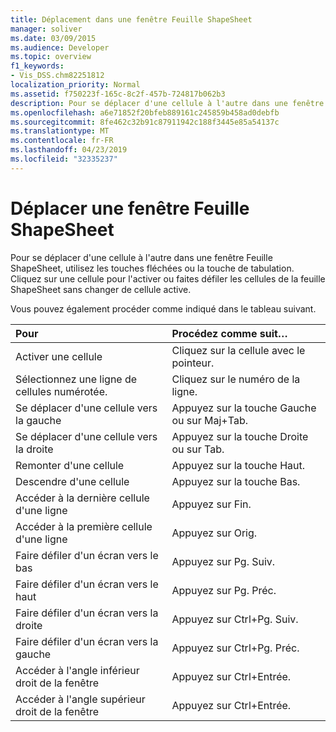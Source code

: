 ```yaml
---
title: Déplacement dans une fenêtre Feuille ShapeSheet
manager: soliver
ms.date: 03/09/2015
ms.audience: Developer
ms.topic: overview
f1_keywords:
- Vis_DSS.chm82251812
localization_priority: Normal
ms.assetid: f750223f-165c-8c2f-457b-724817b062b3
description: Pour se déplacer d'une cellule à l'autre dans une fenêtre Feuille ShapeSheet, utilisez les touches fléchées ou la touche de tabulation. Cliquez sur une cellule pour l'activer ou faites défiler les cellules de la feuille ShapeSheet sans changer de cellule active.
ms.openlocfilehash: a6e71852f20bfeb889161c245859b458ad0debfb
ms.sourcegitcommit: 8fe462c32b91c87911942c188f3445e85a54137c
ms.translationtype: MT
ms.contentlocale: fr-FR
ms.lasthandoff: 04/23/2019
ms.locfileid: "32335237"
---
```

# <a name="move-around-a-shapesheet-window"></a>Déplacer une fenêtre Feuille ShapeSheet

Pour se déplacer d'une cellule à l'autre dans une fenêtre Feuille ShapeSheet, utilisez les touches fléchées ou la touche de tabulation. Cliquez sur une cellule pour l'activer ou faites défiler les cellules de la feuille ShapeSheet sans changer de cellule active.
  
Vous pouvez également procéder comme indiqué dans le tableau suivant.
  
|**Pour**|**Procédez comme suit…**|
|:-----|:-----|
| Activer une cellule  <br/> | Cliquez sur la cellule avec le pointeur.  <br/> |
| Sélectionnez une ligne de cellules numérotée.  <br/> | Cliquez sur le numéro de la ligne.  <br/> |
| Se déplacer d'une cellule vers la gauche  <br/> | Appuyez sur la touche Gauche ou sur Maj+Tab.  <br/> |
| Se déplacer d'une cellule vers la droite  <br/> | Appuyez sur la touche Droite ou sur Tab.  <br/> |
| Remonter d'une cellule  <br/> | Appuyez sur la touche Haut.  <br/> |
| Descendre d'une cellule  <br/> | Appuyez sur la touche Bas.  <br/> |
| Accéder à la dernière cellule d'une ligne  <br/> | Appuyez sur Fin.  <br/> |
| Accéder à la première cellule d'une ligne  <br/> | Appuyez sur Orig.  <br/> |
| Faire défiler d'un écran vers le bas  <br/> | Appuyez sur Pg. Suiv.  <br/> |
| Faire défiler d'un écran vers le haut  <br/> | Appuyez sur Pg. Préc.  <br/> |
| Faire défiler d'un écran vers la droite  <br/> | Appuyez sur Ctrl+Pg. Suiv.  <br/> |
| Faire défiler d'un écran vers la gauche  <br/> | Appuyez sur Ctrl+Pg. Préc.  <br/> |
| Accéder à l'angle inférieur droit de la fenêtre  <br/> | Appuyez sur Ctrl+Entrée.  <br/> |
| Accéder à l'angle supérieur droit de la fenêtre  <br/> | Appuyez sur Ctrl+Entrée.  <br/> |
   

